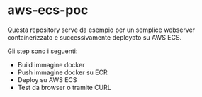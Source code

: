 # aws-ecs-poc

Questa repository serve da esempio per un semplice webserver containerizzato e successivamente deployato su AWS ECS.

Gli step sono i seguenti:

- Build immagine docker
- Push immagine docker su ECR
- Deploy su AWS ECS
- Test da browser o tramite CURL
